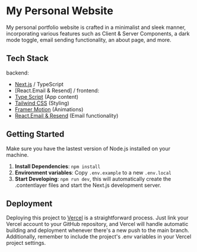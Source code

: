 # My Personal Website

My personal portfolio website is crafted in a minimalist and sleek manner, incorporating various features such as Client & Server Components, a dark mode toggle, email sending functionality, an about page, and more.

## Tech Stack

backend:
- [Next.js](nextjs.org) / TypeScript
- [React.Email & Resend] / 
frontend:
- [Type Script](https://www.typescriptlang.org) (App content)
- [Tailwind CSS](https://tailwindcss.com) (Styling)
- [Framer Motion](https://www.framer.com/motion/) (Animations)
- [React.Email & Resend](https://resend.com/docs/introduction) (Email functionality)

## Getting Started

Make sure you have the lastest version of Node.js installed on your machine.

1. **Install Dependencies**: `npm install`
2. **Environment variables**: Copy `.env.example` to a new `.env.local`
3. **Start Developing**: `npm run dev`, this will automatically create the .contentlayer files and start the Next.js development server.

## Deployment

Deploying this project to [Vercel](https://vercel.com/new/clone) is a straightforward process. Just link your Vercel account to your GitHub repository, and Vercel will handle automatic building and deployment whenever there's a new push to the main branch. Additionally, remember to include the project's .env variables in your Vercel project settings.